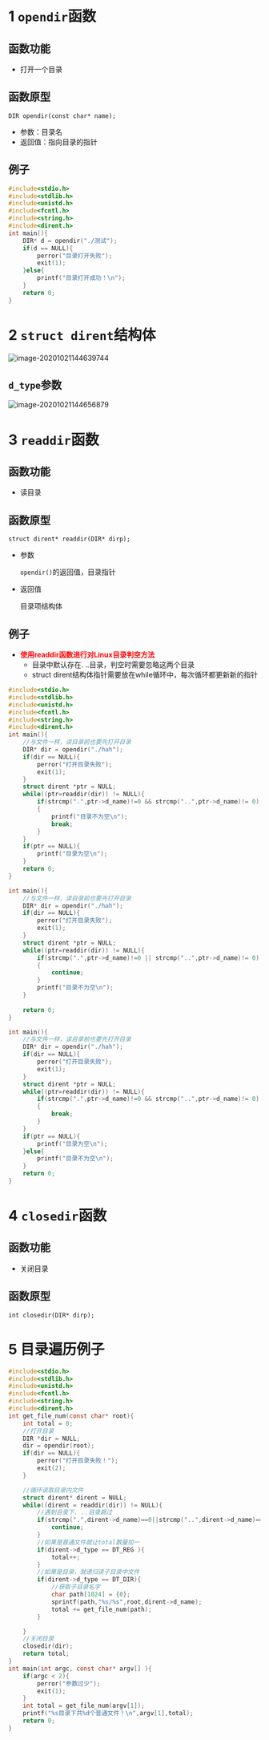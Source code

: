 # 1 `opendir`函数

## 函数功能

- 打开一个目录

## 函数原型

`DIR opendir(const char* name);`

- 参数：目录名
- 返回值：指向目录的指针

## 例子

```c
#include<stdio.h>
#include<stdlib.h>
#include<unistd.h>
#include<fcntl.h>
#include<string.h>
#include<dirent.h>
int main(){
    DIR* d = opendir("./测试");
    if(d == NULL){
        perror("目录打开失败");
        exit(1);
    }else{
        printf("目录打开成功！\n");
    }
    return 0;
}
```

# 2 `struct dirent`结构体

![image-20201021144639744](目录遍历相关函数.assets/image-20201021144639744.png)

## `d_type`参数

![image-20201021144656879](目录遍历相关函数.assets/image-20201021144656879.png)

# 3 `readdir`函数

## 函数功能

- 读目录

## 函数原型

`struct dirent* readdir(DIR* dirp);`

- 参数

    `opendir()`的返回值，目录指针

- 返回值

    目录项结构体

## 例子

- **<font color=red>使用readdir函数进行对Linux目录判空方法</font>**
    - 目录中默认存在. ..目录，判空时需要忽略这两个目录
    - struct dirent结构体指针需要放在while循环中，每次循环都更新新的指针

```c
#include<stdio.h>
#include<stdlib.h>
#include<unistd.h>
#include<fcntl.h>
#include<string.h>
#include<dirent.h>
int main(){
    //与文件一样，读目录前也要先打开目录
    DIR* dir = opendir("./hah");
    if(dir == NULL){
        perror("打开目录失败");
        exit(1);
    }
    struct dirent *ptr = NULL;
    while((ptr=readdir(dir)) != NULL){
        if(strcmp(".",ptr->d_name)!=0 && strcmp("..",ptr->d_name)!= 0)
        {
            printf("目录不为空\n");
            break;
        }
    }
    if(ptr == NULL){
        printf("目录为空\n");
    }
    return 0;
}

int main(){
    //与文件一样，读目录前也要先打开目录
    DIR* dir = opendir("./hah");
    if(dir == NULL){
        perror("打开目录失败");
        exit(1);
    }
    struct dirent *ptr = NULL;
    while((ptr=readdir(dir)) != NULL){
        if(strcmp(".",ptr->d_name)!=0 || strcmp("..",ptr->d_name)!= 0)
        {
            continue;
        }
        printf("目录不为空\n");
    }
    
    return 0;
}

int main(){
    //与文件一样，读目录前也要先打开目录
    DIR* dir = opendir("./hah");
    if(dir == NULL){
        perror("打开目录失败");
        exit(1);
    }
    struct dirent *ptr = NULL;
    while((ptr=readdir(dir)) != NULL){
        if(strcmp(".",ptr->d_name)!=0 && strcmp("..",ptr->d_name)!= 0)
        {
            break;
        }
    }
    if(ptr == NULL){
        printf("目录为空\n");
    }else{
        printf("目录不为空\n");
    }
    return 0;
}
```



# 4 `closedir`函数

## 函数功能

- 关闭目录

## 函数原型

`int closedir(DIR* dirp);`

# 5 目录遍历例子

```c
#include<stdio.h>
#include<stdlib.h>
#include<unistd.h>
#include<fcntl.h>
#include<string.h>
#include<dirent.h>
int get_file_num(const char* root){
    int total = 0;
    //打开目录
    DIR *dir = NULL;
    dir = opendir(root);
    if(dir == NULL){
        perror("打开目录失败！");
        exit(2);
    }

    //循环读取目录内文件
    struct dirent* dirent = NULL;
    while((dirent = readdir(dir)) != NULL){
        //遇到目录下. ..目录跳过
        if(strcmp(".",dirent->d_name)==0||strcmp("..",dirent->d_name)==0){
            continue;
        }
        //如果是普通文件就让total数量加一
        if(dirent->d_type == DT_REG ){
            total++;
        }
        //如果是目录，就递归读子目录中文件
        if(dirent->d_type == DT_DIR){
            //获取子目录名字
            char path[1024] = {0};
            sprintf(path,"%s/%s",root,dirent->d_name);
            total += get_file_num(path);
        }

    }
    //关闭目录
    closedir(dir);
    return total;
}
int main(int argc, const char* argv[] ){
    if(argc < 2){
        perror("参数过少");
        exit(1);
    }
    int total = get_file_num(argv[1]);
    printf("%s目录下共%d个普通文件！\n",argv[1],total);
    return 0;
}
```















